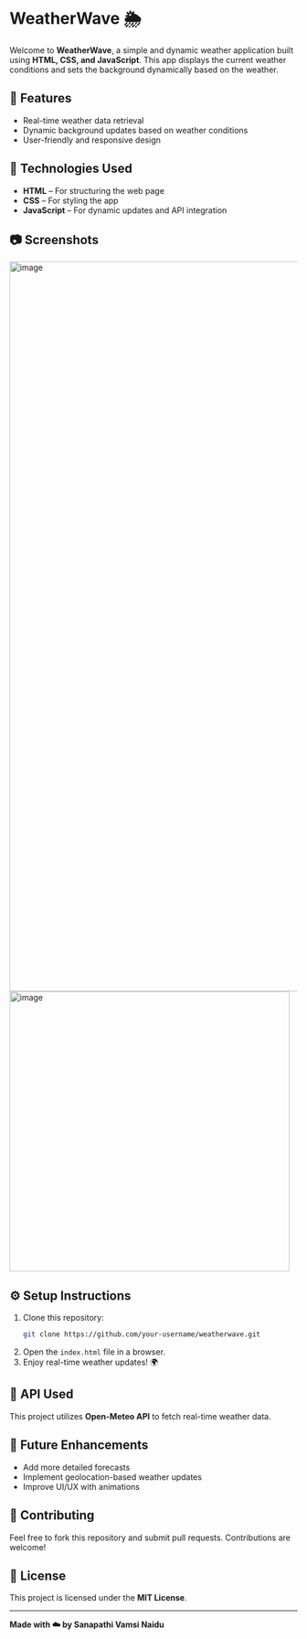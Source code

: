# WeatherWave 🌦️

Welcome to **WeatherWave**, a simple and dynamic weather application built using **HTML, CSS, and JavaScript**. This app displays the current weather conditions and sets the background dynamically based on the weather.

## 🚀 Features
- Real-time weather data retrieval
- Dynamic background updates based on weather conditions
- User-friendly and responsive design

## 🔧 Technologies Used
- **HTML** – For structuring the web page
- **CSS** – For styling the app
- **JavaScript** – For dynamic updates and API integration

## 📷 Screenshots
<img width="1277" alt="image" src="https://github.com/user-attachments/assets/17ec6624-d0a6-4a6a-ae27-83acb229ec18" />
<img width="490" alt="image" src="https://github.com/user-attachments/assets/dbdaff72-5c91-424f-b873-4ec1c0c0b33b" />


## ⚙️ Setup Instructions
1. Clone this repository:
   ```sh
   git clone https://github.com/your-username/weatherwave.git
   ```
2. Open the `index.html` file in a browser.
3. Enjoy real-time weather updates! 🌍

## 🔗 API Used
This project utilizes **Open-Meteo API** to fetch real-time weather data.

## 🎯 Future Enhancements
- Add more detailed forecasts
- Implement geolocation-based weather updates
- Improve UI/UX with animations

## 💙 Contributing
Feel free to fork this repository and submit pull requests. Contributions are welcome!

## 📜 License
This project is licensed under the **MIT License**.

---
**Made with ☁️ by Sanapathi Vamsi Naidu**



